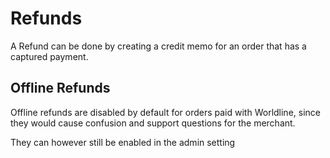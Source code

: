 # Refunds

A Refund can be done by creating a credit memo for an order that has a
captured payment.

## Offline Refunds

Offline refunds are disabled by default for orders paid with Worldline,
since they would cause confusion and support questions for the merchant.

They can however still be enabled in the admin setting
